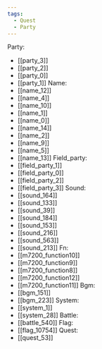 ```yaml
---
tags:
  - Quest
  - Party
---
```

Party:
- [[party_3]]
- [[party_2]]
- [[party_0]]
- [[party_1]]
Name:
- [[name_12]]
- [[name_4]]
- [[name_10]]
- [[name_1]]
- [[name_0]]
- [[name_14]]
- [[name_2]]
- [[name_9]]
- [[name_5]]
- [[name_13]]
Field_party:
- [[field_party_1]]
- [[field_party_0]]
- [[field_party_2]]
- [[field_party_3]]
Sound:
- [[sound_164]]
- [[sound_133]]
- [[sound_39]]
- [[sound_184]]
- [[sound_153]]
- [[sound_216]]
- [[sound_563]]
- [[sound_213]]
Fn:
- [[m7200_function10]]
- [[m7200_function9]]
- [[m7200_function8]]
- [[m7200_function12]]
- [[m7200_function11]]
Bgm:
- [[bgm_151]]
- [[bgm_223]]
System:
- [[system_1]]
- [[system_28]]
Battle:
- [[battle_540]]
Flag:
- [[flag_10754]]
Quest:
- [[quest_53]]
